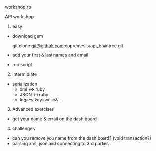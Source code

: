 
workshop.rb

API workshop

1. easy

  * download gem

    git clone git@github.com:copremesis/api_braintree.git

  * add your first & last names and email
    

  * run script



2. intermidiate

  * serialization
    + xml <-> ruby
    + JSON <->ruby
    + legacy key=value& ...

3. Advanced exercises

  * get your name & email on the dash board

4. challenges
   
  * can you remove you name from the dash board?
    (void transaction?) 
  * parsing xml, json and connecting to 3rd parties
